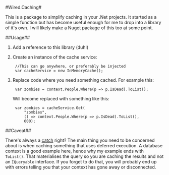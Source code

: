 #Wired.Caching#

This is a package to simplify caching in your .Net projects. It started as a simple function but has become useful enough for me to drop into a library of it's own. I will likely make a Nuget package of this too at some point.

##Usage##

1. Add a reference to this library (duh!)
2. Create an instance of the cache service:

        //This can go anywhere, or preferably be injected
        var cacheService = new InMemoryCache();

2. Replace code where you need something cached. For example this:

        var zombies = context.People.Where(p => p.IsDead).ToList();

    Will become replaced with something like this:

        var zombies = cacheService.Get(
            "zombies",
            () => context.People.Where(p => p.IsDead).ToList(),
            600);

##Caveat##

There's always a [catch](http://shouldiblamecaching.com/) right? The main thing you need to be concerned about is when caching something that uses deferred execution. A database context is a good example here, hence why my example ends with `ToList()`. That materialises the query so you are caching the results and not an `IQueryable` interface. If you forget to do that, you will probably end up with errors telling you that your context has gone away or disconnected.